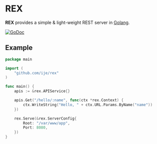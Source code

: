REX
====
**REX** provides a simple & light-weight REST server in [Golang](https://golang.org/).

[![GoDoc](https://godoc.org/github.com/ije/rex?status.svg)](https://godoc.org/github.com/ije/rex)


Example
-------
```go
package main

import (
    "github.com/ije/rex"
)

func main() {
    apis := &rex.APIService{}

    apis.Get("/hello/:name", func(ctx *rex.Context) {
        ctx.WriteString("Hello, " + ctx.URL.Params.ByName("name"))
    })

    rex.Serve(&rex.ServerConfig{
        Root: "/var/www/app",
        Port: 8080,
    })
}
```
